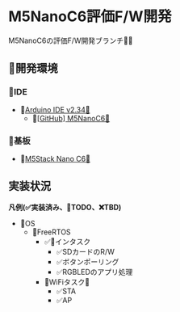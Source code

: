# M5NanoC6評価F/W開発

M5NanoC6の評価F/W開発ブランチ👩‍💻

## 📍開発環境

### 📍IDE

- 📍[Arduino IDE v2.34🔗](https://github.com/arduino/arduino-ide/releases/tag/2.3.4)
  - 📍[[GitHub] M5NanoC6🔗](https://github.com/m5stack/M5NanoC6)

### 📍基板

- 📍[M5Stack Nano C6🔗](https://docs.m5stack.com/ja/core/M5NanoC6)

## 実装状況

**凡例(✅実装済み、🚩TODO、❌TBD)**

- 📍OS
  - 📍FreeRTOS
    - ✅📍インタスク
      - ✅SDカードのR/W
      - ✅ボタンポーリング
      - ✅RGBLEDのアプリ処理
    - 📍WiFiタスク🛜
      - ✅STA
      - ✅AP